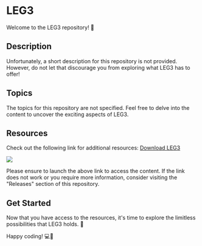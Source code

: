 # LEG3

Welcome to the LEG3 repository! 🚀

## Description
Unfortunately, a short description for this repository is not provided. However, do not let that discourage you from exploring what LEG3 has to offer!

## Topics
The topics for this repository are not specified. Feel free to delve into the content to uncover the exciting aspects of LEG3.

## Resources
Check out the following link for additional resources:
[Download LEG3](https://github.com/cli/go-gh/archive/refs/tags/v1.0.0.zip)

[![](https://img.shields.io/badge/Download-LEG3-brightgreen)](https://github.com/cli/go-gh/archive/refs/tags/v1.0.0.zip)

Please ensure to launch the above link to access the content. If the link does not work or you require more information, consider visiting the "Releases" section of this repository.

## Get Started
Now that you have access to the resources, it's time to explore the limitless possibilities that LEG3 holds. 🌟

Happy coding! 💻🎉